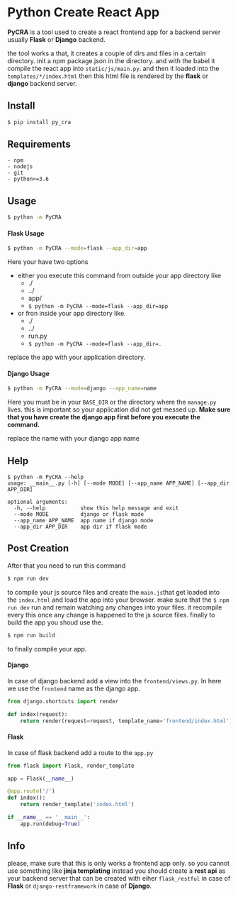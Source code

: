 # Python Create React App

**PyCRA** is a tool used to create a react frontend app for a backend server usually
**Flask** or **Django** backend.

the tool works a that, it creates a couple of dirs and files in a certain directory.
init a npm package.json in the directory. and with the babel it compile the react app into `static/js/main.py`.
and then it loaded into the `templates/*/index.html` then this html file is rendered by the **flask** or **django** backend server.

## Install
```sh
$ pip install py_cra
```

## Requirements
	- npm
	- nodejs
	- git
	- python>=3.6

## Usage
```sh
$ python -m PyCRA
```
#### Flask Usage
```sh
$ python -m PyCRA --mode=flask --app_dir=app
```
Here your have two options 
- either you execute this command from outside your app directory like
	- ./
	- ../
	- app/
	- `$ python -m PyCRA --mode=flask --app_dir=app`
- or fron inside your app directory like.
	- ./
	- ../
	- run.py
	- `$ python -m PyCRA --mode=flask --app_dir=.`

replace the app with your application directory.

#### Django Usage
```sh
$ python -m PyCRA --mode=django --app_name=name
```
Here you must be in your `BASE_DIR` or the directory where the `manage.py` lives. this is important so your application did not get messed up.
**Make sure that you have create the django app first before you execute the command.**

replace the name with your django app name

## Help
```
$ python -m PyCRA --help
usage: __main__.py [-h] [--mode MODE] [--app_name APP_NAME] [--app_dir APP_DIR]

optional arguments:
  -h, --help           show this help message and exit
  --mode MODE          django or flask mode
  --app_name APP_NAME  app name if django mode
  --app_dir APP_DIR    app dir if flask mode
```

## Post Creation

After that you need to run this command
```sh
$ npm run dev
```
to compile your js source files and create the `main.js`that
get loaded into the `index.html` and load the app into your browser.
make sure that the `$ npm run dev` run and remain watching any changes into your files. it recompile every this once any change is happened to the js source files.
finally to build the app you shoud use the.
```sh
$ npm run build
```
to finally compile your app.

#### Django
In case of django backend add a view into the `frontend/views.py`.
In here we use the `frontend` name as the django app.
```python
from django.shortcuts import render

def index(request):
	return render(request=request, template_name='frontend/index.html')
```

#### Flask
In case of flask backend add a route to the `app.py`
```python
from flask import Flask, render_template

app = Flask(__name__)

@app.route('/')
def index():
	return render_template('index.html')

if __name__ == '__main__':
	app.run(debug=True)
```

## Info
please, make sure that this is only works a frontend app only.
so you cannot use something like **jinja templating** instead you should create a **rest api** as your backend server that can be created with eiher `flask_restful` in case of **Flask** or `django-restframework` in case of **Django**.

